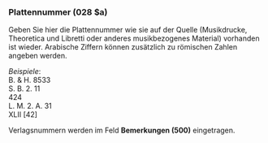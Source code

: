 ### Plattennummer (028 $a)

Geben Sie hier die&nbsp;Plattennummer wie sie auf der Quelle (Musikdrucke, Theoretica und Libretti oder anderes musikbezogenes Material) vorhanden ist wieder. Arabische Ziffern können zusätzlich zu römischen Zahlen angeben werden.

_Beispiele_:  
B. & H. 8533  
S. B. 2. 11  
424  
L. M. 2. A. 31  
XLII [42]

Verlagsnummern werden im Feld **Bemerkungen (500)** eingetragen.